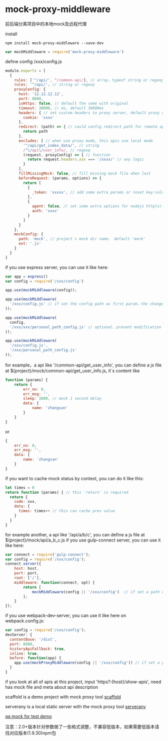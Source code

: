 # mock-proxy-middleware

前后端分离项目中的本地mock及远程代理

install
```shell
npm install mock-proxy-middleware --save-dev
```

```javascript
var mockMiddleware = require('mock-proxy-middleware')
```

define config /xxx/config.js
```javascript
module.exports = [
  {
    rules: ['^/api/', ^/common-api/], // array，typeof string or regexp
    rules: '^/api/', // string or regexp
    proxyConfig: {
      host: '12.12.12.12',
      port: 8080,
      isHttps: false, // default the same with original
      timeout: 30000, // ms, default 30000ms
      headers: { // set custom headers to proxy server, default proxy original headers
        cookie: 'xxxx'
      },
      redirect: (path) => { // could config redirect path for remote api
        return path
      },
      excludes: [ // when use proxy mode, this apis use local mode
        '^/api/get_index_data/', // string
        /^\/api\/user_info/, // regexp
        (request, proxyConfig) => { // function
          return request.headers.xxx === '/xxxx/' // any logic
        }
      ],
      fillMissingMock: false, // fill missing mock file when lost
      beforeRequest: (params, options) => {
        return [
          {
            _token: 'xxxxx', // add some extra params or reset key:value in params
          },
          {
            agent: false, // set some extra options for nodejs http(s).request`s options
            auth: 'xxxx'
          }
        ]
      }
    },
    mockConfig: {
      path: 'mock', // project`s mock dir name， default 'mock'
      ext: '.js'
    }
  }
]
```
if you use express server, you can use it like here:
```javascript
var app = express()
var config = require('/xxx/config')

app.use(mockMiddleware(config));

app.use(mockMiddleware(
  '/xxx/config.js' // if set the config path as first param，the change is immediate effect when modify config
));

app.use(mockMiddleware(
  config,
  '/xxx/xxx/personal_path_config.js' // optional，prevent modification conflicts, could set the second param as self config, add this config file to .gitignore file
));

app.use(mockMiddleware(
  '/xxx/config.js',
  '/xxx/personal_path_config.js'
));
```

for example，a api like '/common-api/get_user_info', you can define a js file at
${project}/mock/common-api/get_user_info.js, it`s content like

```javascript
function (params) {
    return {
        err_no: 0,
        err_msg: '',
        sleep: 1000, // mock 1 second delay
        data: {
            name: 'zhangsan'
        }
    }
}
```
or
```javascript
{
    err_no: 0,
    err_msg: '',
    data: {
        name: 'zhangsan'
    }
}
```
if you want to cache mock status by context, you can do it like this:

```javascript
let times = 0
return function (params) { // this 'return' is required
  return {
    code: xxx,
    data: {
      times: times++ // this can cache prev value
    }
  }
}
```
for example another, a api like '/api/a/b/c', you can define a js file at
${project}/mock/api/a_b_c.js
if you use gulp-connect server, you can use it like here:

```javascript
var connect = require('gulp-connect');
var config = require('/xxx/config');
connect.server({
    host: host,
    port: port,
    root: ['/'],
    middleware: function(connect, opt) {
        return [
            mockMiddleware(config || '/xxx/config')  // if set a path of config, config is immediate effect
        ];
    }
});
```
if you use webpack-dev-server, you can use it like here on webpack.config.js:

```javascript
var config = require('/xxx/config');
devServer: {
  contentBase: '/dist',
  port: 8888,
  historyApiFallback: true,
  inline: true,
  before: function(app) {
    app.use(mockProxyMiddleware(config || '/xxx/config')) // if set a path of config, config is immediate effect
  }
}
```
if you look at all of apis at this project, input 'https?:{host}/show-apis', need has mock file and meta about api description

scaffold is a demo project with mock proxy tool [scaffold](https://github.com/zhangshaolong/scaffold "scaffold lib")

serverany is a local static server with the mock proxy tool [serverany](https://github.com/zhangshaolong/serverany "serverany")

[qa mock for test demo](https://github.com/zhangshaolong/mock-proxy-tool "mock demo")

注意：2.0+版本针对参数做了一些格式调整，不兼容低版本，如果需要低版本请找对应版本(1.9.30)npm包

